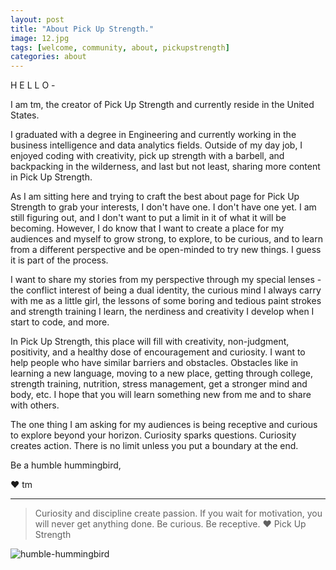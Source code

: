 ```yaml
---
layout: post
title: "About Pick Up Strength."
image: 12.jpg
tags: [welcome, community, about, pickupstrength]
categories: about
---
```

H E L L O -

I am tm, the creator of Pick Up Strength and currently reside in the United States. 

I graduated with a degree in Engineering and currently working in the business intelligence and data analytics fields. Outside of my day job, I enjoyed coding with creativity, pick up strength with a barbell, and backpacking in the wilderness, and last but not least, sharing more content in Pick Up Strength.

As I am sitting here and trying to craft the best about page for Pick Up Strength to grab your interests, I don't have one. I don't have one yet. I am still figuring out, and I don't want to put a limit in it of what it will be becoming. However, I do know that I want to create a place for my audiences and myself to grow strong, to explore, to be curious, and to learn from a different perspective and be open-minded to try new things. I guess it is part of the process.

I want to share my stories from my perspective through my special lenses - the conflict interest of being a dual identity, the curious mind I always carry with me as a little girl, the lessons of some boring and tedious paint strokes and strength training I learn, the nerdiness and creativity I develop when I start to code, and more.

In Pick Up Strength, this place will fill with creativity, non-judgment, positivity, and a healthy dose of encouragement and curiosity. I want to help people who have similar barriers and obstacles. Obstacles like in learning a new language, moving to a new place, getting through college, strength training, nutrition, stress management, get a stronger mind and body, etc. I hope that you will learn something new from me and to share with others. 

The one thing I am asking for my audiences is being receptive and curious to explore beyond your horizon. Curiosity sparks questions. Curiosity creates action. There is no limit unless you put a boundary at the end.


Be a humble hummingbird,

❤ tm


***

> Curiosity and discipline create passion. If you wait for motivation, you will never get anything done. Be curious. Be receptive. ❤ Pick Up Strength



![humble-hummingbird](http://pickupstrength.com/images/bill-williams-hummingbird-unsplash.jpg)



<!---

I grew up with my grandparents in the countryside a couple of hours away from Kuala Lumpur in Malaysia. I am always curious about things and enjoy learning how things work from start to finish. I moved to the United States with my family at the end of 9th grade and it was a drastic change in my life and I had to redefine myself, my purpose of life in a new country. I was lost and struggled with life.

Coming to this new country without knowing the primary spoken language very well, I had trouble expressing my feeling, the curious mind that I had gotten fuzzy and lost. I had the fear of asking questions and thought that no one could understand me. I felt lost in translation.

Up until after graduating from college working on my first big girl job, I found my curiosity and resilience again. When looking back at the first English paper I wrote, when I first learned how to lift weights compared to today, I see improvement and changes. I believe that it does not matter what it is, if I can be consistent with learning and growing, I will be the person I wanted to become and continuously grow stronger into the best version of myself. 

I felt that there is a piece of me that I am always fear in pursuing and haunted me for life is to be seen, to be known, to be me due to my fear of expressing myself. In this place, I now stop all my hesitation, anxiety, and doubt and share my journey with you. Please join me to unleash your strength. 



I started weightlifting 
If I want to describe myself and for my audiences to get to know me better, it will be a hybrid of a hummingbird and a butterfly. 


It has the strength of butterfly, it evolves overtime. 

And then something happened...

The flight of the nature born of a hummingbird, moving from tree to tree, from flower to flower, from field to field, trying this, trying that, create complex life for themselve, and cross poninate the world. 
--->

